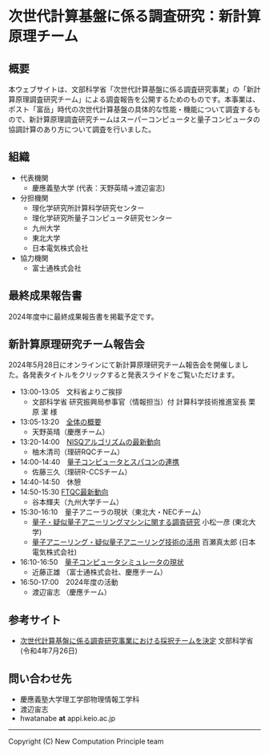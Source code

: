 # 次世代計算基盤に係る調査研究：新計算原理チーム

## 概要

本ウェブサイトは、文部科学省「次世代計算基盤に係る調査研究事業」の「新計算原理調査研究チーム」による調査報告を公開するためのものです。本事業は、ポスト「富岳」時代の次世代計算基盤の具体的な性能・機能について調査するもので、新計算原理調査研究チームはスーパーコンピュータと量子コンピュータの協調計算のあり方について調査を行いました。

## 組織

* 代表機関
    * 慶應義塾大学 (代表：天野英晴→渡辺宙志)
* 分担機関
    * 理化学研究所計算科学研究センター
    * 理化学研究所量子コンピュータ研究センター
    * 九州大学
    * 東北大学
    * 日本電気株式会社
* 協力機関
    * 富士通株式会社

## 最終成果報告書

2024年度中に最終成果報告書を掲載予定です。

## 新計算原理研究チーム報告会

2024年5月28日にオンラインにて新計算原理研究チーム報告会を開催しました。各発表タイトルをクリックすると発表スライドをご覧いただけます。

* 13:00-13:05　文科省よりご挨拶
    * 文部科学省 研究振興局参事官（情報担当）付 計算科学技術推進室長 栗原 潔 様
* 13:05-13:20　[全体の概要](files/amano.pdf)
    * 天野英晴（慶應チーム）
* 13:20-14:00　[NISQアルゴリズムの最新動向](files/yunoki.pdf)
    * 柚木清司（理研RQCチーム）
* 14:00-14:40　[量子コンピュータとスパコンの連携](files/satoh.pdf)
    * 佐藤三久（理研R-CCSチーム）
* 14:40-14:50　休憩
* 14:50-15:30 [FTQC最新動向](files/tanimoto.pdf)
    * 谷本輝夫（九州大学チーム）
* 15:30-16:10　量子アニーラの現状（東北大・NECチーム）
    *  [量子・疑似量子アニーリングマシンに関する調査研究](files/komatsu.pdf) 小松一彦 (東北大学)
    * [量子アニーリング・疑似量子アニーリング技術の活用](files/momose.pdf) 百瀬真太郎 (日本電気株式会社)
* 16:10-16:50　[量子コンピュータシミュレータの現状](files/kondo.pdf)
    * 近藤正雄 （富士通株式会社、慶應チーム）
* 16:50-17:00　2024年度の活動
    * 渡辺宙志 （慶應チーム）

## 参考サイト

* [次世代計算基盤に係る調査研究事業における採択チームを決定](https://www.mext.go.jp/b_menu/boshu/detail/mext_00229.html) 文部科学省(令和4年7月26日)

## 問い合わせ先

* 慶應義塾大学理工学部物理情報工学科
* 渡辺宙志
* hwatanabe __at__ appi.keio.ac.jp

---
Copyright (C) New Computation Principle team